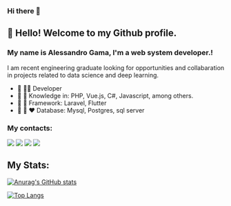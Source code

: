 ### Hi there 👋

## 👋 Hello! Welcome to my Github profile.
### My name is Alessandro Gama, I'm a web system developer.!
I am recent engineering graduate looking for opportunities and collabaration in projects related to data science and deep learning.
- 🔭 🧑‍💼 Developer
- 🌱 💙 Knowledge in: PHP, Vue.js, C#, Javascript, among others.
- 🤝 💚 Framework: Laravel, Flutter 
- 🤝 💚 ❤️ Database: Mysql, Postgres, sql server 
### My contacts:

<div>
<a href="https://instagram.com/olavogama" target="_blank"><img src="https://img.shields.io/badge/-Instagram-%23E4405F?style=for-the-badge&logo=instagram&logoColor=white" target="_blank"></a>
<a href="https://contate.me/olavogama" target="_blank"><img src="https://img.shields.io/badge/WhatsApp-25D366?style=for-the-badge&logo=whatsapp&logoColor=white" target="_blank"></a>
<a href = "mailto:alessandroolavogama@gmail.com"><img src="https://img.shields.io/badge/Gmail-D14836?style=for-the-badge&logo=gmail&logoColor=white" target="_blank"></a>
<a href="https://www.linkedin.com/in/olavogama" target="_blank"><img src="https://img.shields.io/badge/-LinkedIn-%230077B5?style=for-the-badge&logo=linkedin&logoColor=white" target="_blank"></a>   
</div>

## My Stats:

[![Anurag's GitHub stats](https://github-readme-stats.vercel.app/api?username=alessandrogama)](https://github.com/anuraghazra/github-readme-stats)

[![Top Langs](https://github-readme-stats.vercel.app/api/top-langs/?username=alessandrogama)](https://github.com/anuraghazra/github-readme-stats)



